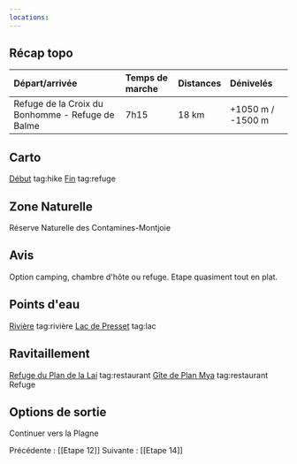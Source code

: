 ```yaml
---
locations: 
---
```

## Récap topo

| Départ/arrivée                                   | Temps de marche | Distances | Dénivelés         |
| :----------------------------------------------- | :-------------- | :-------- | :---------------- |
| Refuge de la Croix du Bonhomme - Refuge de Balme | 7h15            | 18 km     | +1050 m / -1500 m |
## Carto  
[Début](geo:45.72236,6.717018) tag:hike
[Fin](geo:45.63241,6.669181) tag:refuge 
## Zone Naturelle
Réserve Naturelle des Contamines-Montjoie
## Avis
Option camping, chambre d'hôte ou refuge.
Etape quasiment tout en plat.
## Points d'eau
[Rivière](geo:45.693399,6.669818) tag:rivière 
[Lac de Presset](geo:45.64963185,6.664645103087523) tag:lac 
## Ravitaillement
[Refuge du Plan de la Lai](geo:45.693781,6.669143) tag:restaurant 
[Gîte de Plan Mya](geo:45.6918917,6.664491383150001) tag:restaurant 
Refuge
## Options de sortie
Continuer vers la Plagne

Précédente : [[Etape 12]]
Suivante : [[Etape 14]]